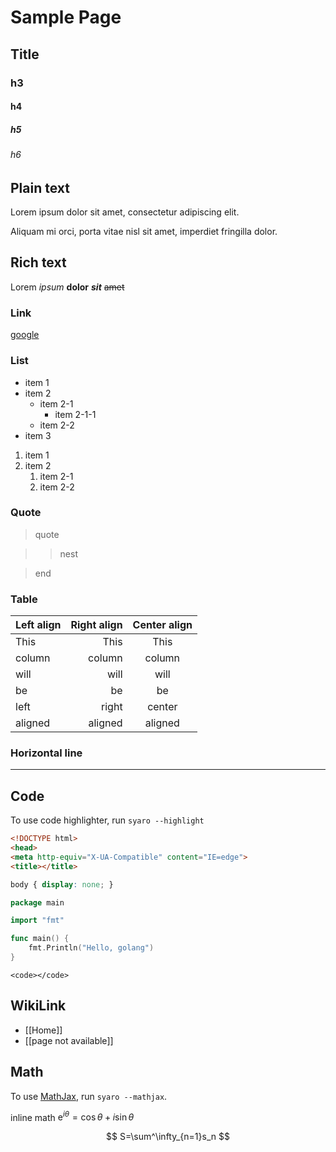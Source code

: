 Sample Page
====

Title
----
### h3

#### h4

##### h5

###### h6

Plain text
----
Lorem ipsum dolor sit amet, consectetur adipiscing elit. 

Aliquam mi orci, porta vitae nisl sit amet, imperdiet fringilla dolor.

Rich text
----
Lorem *ipsum* **dolor** ***sit*** ~~amet~~

### Link
[google](http://google.co.jp)

### List
* item 1
* item 2
    * item 2-1
        * item 2-1-1
    * item 2-2
* item 3

1. item 1
2. item 2
    1. item 2-1
    2. item 2-2

### Quote
> quote

> > nest

> end

### Table

| Left align | Right align | Center align |
|:-----------|------------:|:------------:|
| This       |        This |     This     |
| column     |      column |    column    |
| will       |        will |     will     |
| be         |          be |      be      |
| left       |       right |    center    |
| aligned    |     aligned |   aligned    |

### Horizontal line

---

Code
----
To use code highlighter, run `syaro --highlight`

```HTML
<!DOCTYPE html>
<head>
<meta http-equiv="X-UA-Compatible" content="IE=edge">
<title></title>
```

```css
body { display: none; }
```

```go
package main

import "fmt"

func main() {
    fmt.Println("Hello, golang")
}
```

`<code></code>`

WikiLink
----
* [[Home]]
* [[page not available]]

Math
----
To use [MathJax](http://www.mathjax.org/), run `syaro --mathjax`.

inline math $\mathrm{e}^{i\theta}=\cos\theta+i\sin\theta$

$$ S=\sum^\infty_{n=1}s_n $$
